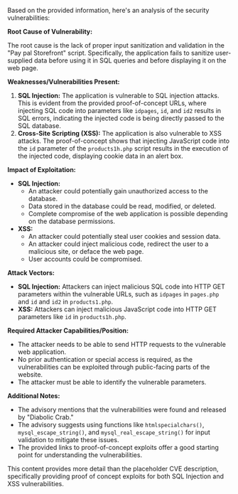 Based on the provided information, here's an analysis of the security vulnerabilities:

**Root Cause of Vulnerability:**

The root cause is the lack of proper input sanitization and validation in the "Pay pal Storefront" script. Specifically, the application fails to sanitize user-supplied data before using it in SQL queries and before displaying it on the web page.

**Weaknesses/Vulnerabilities Present:**

1.  **SQL Injection:** The application is vulnerable to SQL injection attacks. This is evident from the provided proof-of-concept URLs, where injecting SQL code into parameters like `idpages`, `id`, and `id2` results in SQL errors, indicating the injected code is being directly passed to the SQL database.
2.  **Cross-Site Scripting (XSS):** The application is also vulnerable to XSS attacks. The proof-of-concept shows that injecting JavaScript code into the `id` parameter of the `products1h.php` script results in the execution of the injected code, displaying cookie data in an alert box.

**Impact of Exploitation:**

*   **SQL Injection:**
    *   An attacker could potentially gain unauthorized access to the database.
    *   Data stored in the database could be read, modified, or deleted.
    *   Complete compromise of the web application is possible depending on the database permissions.
*   **XSS:**
    *   An attacker could potentially steal user cookies and session data.
    *   An attacker could inject malicious code, redirect the user to a malicious site, or deface the web page.
    *   User accounts could be compromised.

**Attack Vectors:**

*   **SQL Injection:**  Attackers can inject malicious SQL code into HTTP GET parameters within the vulnerable URLs, such as `idpages` in `pages.php` and `id` and `id2` in `products1.php`.
*  **XSS:** Attackers can inject malicious JavaScript code into HTTP GET parameters like `id` in `products1h.php`.

**Required Attacker Capabilities/Position:**

*   The attacker needs to be able to send HTTP requests to the vulnerable web application.
*   No prior authentication or special access is required, as the vulnerabilities can be exploited through public-facing parts of the website.
*   The attacker must be able to identify the vulnerable parameters.

**Additional Notes:**

*   The advisory mentions that the vulnerabilities were found and released by "Diabolic Crab."
*   The advisory suggests using functions like `htmlspecialchars()`, `mysql_escape_string()`, and `mysql_real_escape_string()` for input validation to mitigate these issues.
*   The provided links to proof-of-concept exploits offer a good starting point for understanding the vulnerabilities.

This content provides more detail than the placeholder CVE description, specifically providing proof of concept exploits for both SQL Injection and XSS vulnerabilities.